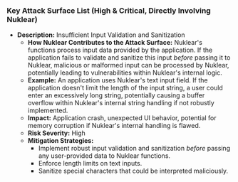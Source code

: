 ### Key Attack Surface List (High & Critical, Directly Involving Nuklear)

*   **Description:** Insufficient Input Validation and Sanitization
    *   **How Nuklear Contributes to the Attack Surface:** Nuklear's functions process input data provided by the application. If the application fails to validate and sanitize this input *before* passing it to Nuklear, malicious or malformed input can be processed by Nuklear, potentially leading to vulnerabilities within Nuklear's internal logic.
    *   **Example:** An application uses Nuklear's text input field. If the application doesn't limit the length of the input string, a user could enter an excessively long string, potentially causing a buffer overflow within Nuklear's internal string handling if not robustly implemented.
    *   **Impact:** Application crash, unexpected UI behavior, potential for memory corruption if Nuklear's internal handling is flawed.
    *   **Risk Severity:** High
    *   **Mitigation Strategies:**
        *   Implement robust input validation and sanitization *before* passing any user-provided data to Nuklear functions.
        *   Enforce length limits on text inputs.
        *   Sanitize special characters that could be interpreted maliciously.